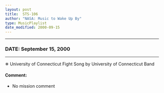 ```yaml
---
layout: post
title:  STS-106
author: "NASA: Music to Wake Up By"
type: MusicPlaylist
date_modified: 2000-09-15
---
```


----
### DATE: September 15, 2000
----
✵ University of Connecticut Fight Song by University of Connecticut Band

#### Comment:
* No mission comment
